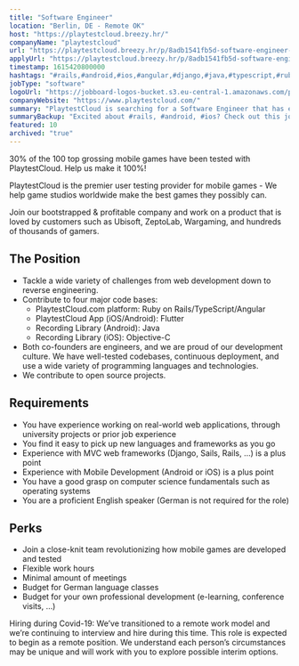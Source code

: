```yaml
---
title: "Software Engineer"
location: "Berlin, DE - Remote OK"
host: "https://playtestcloud.breezy.hr/"
companyName: "playtestcloud"
url: "https://playtestcloud.breezy.hr/p/8adb1541fb5d-software-engineer-x-f-m"
applyUrl: "https://playtestcloud.breezy.hr/p/8adb1541fb5d-software-engineer-x-f-m/apply"
timestamp: 1615420800000
hashtags: "#rails,#android,#ios,#angular,#django,#java,#typescript,#rubylang,#objectivec,#flutter"
jobType: "software"
logoUrl: "https://jobboard-logos-bucket.s3.eu-central-1.amazonaws.com/playtestcloud"
companyWebsite: "https://www.playtestcloud.com/"
summary: "PlaytestCloud is searching for a Software Engineer that has experience working on real-world web applications."
summaryBackup: "Excited about #rails, #android, #ios? Check out this job post!"
featured: 10
archived: "true"
---
```


30% of the 100 top grossing mobile games have been tested with PlaytestCloud. Help us make it 100%!

PlaytestCloud is the premier user testing provider for mobile games - We help game studios worldwide make the best games they possibly can.

Join our bootstrapped & profitable company and work on a product that is loved by customers such as Ubisoft, ZeptoLab, Wargaming, and hundreds of thousands of gamers.

## The Position

*   Tackle a wide variety of challenges from web development down to reverse engineering.
*   Contribute to four major code bases:
    *   PlaytestCloud.com platform: Ruby on Rails/TypeScript/Angular
    *   PlaytestCloud App (iOS/Android): Flutter
    *   Recording Library (Android): Java
    *   Recording Library (iOS): Objective-C
*   Both co-founders are engineers, and we are proud of our development culture. We have well-tested codebases, continuous deployment, and use a wide variety of programming languages and technologies.
*   We contribute to open source projects.

## Requirements

*   You have experience working on real-world web applications, through university projects or prior job experience
*   You find it easy to pick up new languages and frameworks as you go
*   Experience with MVC web frameworks (Django, Sails, Rails, ...) is a plus point
*   Experience with Mobile Development (Android or iOS) is a plus point
*   You have a good grasp on computer science fundamentals such as operating systems
*   You are a proficient English speaker (German is not required for the role)

## Perks

*   Join a close-knit team revolutionizing how mobile games are developed and tested
*   Flexible work hours
*   Minimal amount of meetings
*   Budget for German language classes
*   Budget for your own professional development (e-learning, conference visits, …)

Hiring during Covid-19: We’ve transitioned to a remote work model and we’re continuing to interview and hire during this time. This role is expected to begin as a remote position. We understand each person’s circumstances may be unique and will work with you to explore possible interim options.
